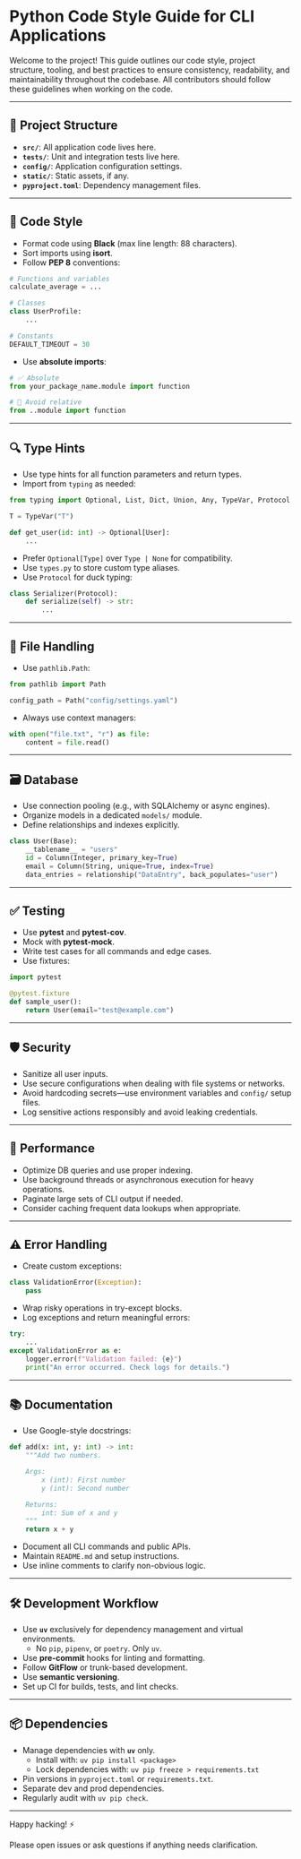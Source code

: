 # Python Code Style Guide for CLI Applications

Welcome to the project! This guide outlines our code style, project structure, tooling, and best practices to ensure consistency, readability, and maintainability throughout the codebase. All contributors should follow these guidelines when working on the code.

---

## 📁 Project Structure

- **`src/`**: All application code lives here.
- **`tests/`**: Unit and integration tests live here.
- **`config/`**: Application configuration settings.
- **`static/`**: Static assets, if any.
- **`pyproject.toml`**: Dependency management files.

---

## 🎨 Code Style

- Format code using **Black** (max line length: 88 characters).
- Sort imports using **isort**.
- Follow **PEP 8** conventions:

```python
# Functions and variables
calculate_average = ...

# Classes
class UserProfile:
    ...

# Constants
DEFAULT_TIMEOUT = 30
```

- Use **absolute imports**:

```python
# ✅ Absolute
from your_package_name.module import function

# 🚫 Avoid relative
from ..module import function
```

---

## 🔍 Type Hints

- Use type hints for all function parameters and return types.
- Import from `typing` as needed:

```python
from typing import Optional, List, Dict, Union, Any, TypeVar, Protocol

T = TypeVar("T")

def get_user(id: int) -> Optional[User]:
    ...
```

- Prefer `Optional[Type]` over `Type | None` for compatibility.
- Use `types.py` to store custom type aliases.
- Use `Protocol` for duck typing:

```python
class Serializer(Protocol):
    def serialize(self) -> str:
        ...
```

---

## 📄 File Handling

- Use `pathlib.Path`:

```python
from pathlib import Path

config_path = Path("config/settings.yaml")
```

- Always use context managers:

```python
with open("file.txt", "r") as file:
    content = file.read()
```

---

## 🗃️ Database

- Use connection pooling (e.g., with SQLAlchemy or async engines).
- Organize models in a dedicated `models/` module.
- Define relationships and indexes explicitly.

```python
class User(Base):
    __tablename__ = "users"
    id = Column(Integer, primary_key=True)
    email = Column(String, unique=True, index=True)
    data_entries = relationship("DataEntry", back_populates="user")
```

---

## ✅ Testing

- Use **pytest** and **pytest-cov**.
- Mock with **pytest-mock**.
- Write test cases for all commands and edge cases.
- Use fixtures:

```python
import pytest

@pytest.fixture
def sample_user():
    return User(email="test@example.com")
```

---

## 🛡️ Security

- Sanitize all user inputs.
- Use secure configurations when dealing with file systems or networks.
- Avoid hardcoding secrets—use environment variables and `config/` setup files.
- Log sensitive actions responsibly and avoid leaking credentials.

---

## 🚀 Performance

- Optimize DB queries and use proper indexing.
- Use background threads or asynchronous execution for heavy operations.
- Paginate large sets of CLI output if needed.
- Consider caching frequent data lookups when appropriate.

---

## ⚠️ Error Handling

- Create custom exceptions:

```python
class ValidationError(Exception):
    pass
```

- Wrap risky operations in try-except blocks.
- Log exceptions and return meaningful errors:

```python
try:
    ...
except ValidationError as e:
    logger.error(f"Validation failed: {e}")
    print("An error occurred. Check logs for details.")
```

---

## 📚 Documentation

- Use Google-style docstrings:

```python
def add(x: int, y: int) -> int:
    """Add two numbers.

    Args:
        x (int): First number
        y (int): Second number

    Returns:
        int: Sum of x and y
    """
    return x + y
```

- Document all CLI commands and public APIs.
- Maintain `README.md` and setup instructions.
- Use inline comments to clarify non-obvious logic.

---

## 🛠️ Development Workflow

- Use **`uv`** exclusively for dependency management and virtual environments.
  - No `pip`, `pipenv`, or `poetry`. Only `uv`.
- Use **pre-commit** hooks for linting and formatting.
- Follow **GitFlow** or trunk-based development.
- Use **semantic versioning**.
- Set up CI for builds, tests, and lint checks.

---

## 📦 Dependencies

- Manage dependencies with **`uv`** only.
  - Install with: `uv pip install <package>`
  - Lock dependencies with: `uv pip freeze > requirements.txt`
- Pin versions in `pyproject.toml` or `requirements.txt`.
- Separate dev and prod dependencies.
- Regularly audit with `uv pip check`.

---

Happy hacking! ⚡

Please open issues or ask questions if anything needs clarification.
